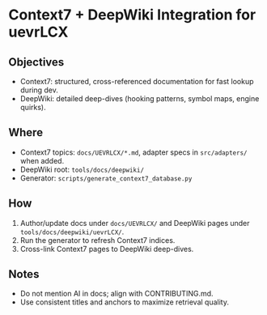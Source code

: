 # Context7 + DeepWiki Integration for uevrLCX

## Objectives
- Context7: structured, cross-referenced documentation for fast lookup during dev.
- DeepWiki: detailed deep-dives (hooking patterns, symbol maps, engine quirks).

## Where
- Context7 topics: `docs/UEVRLCX/*.md`, adapter specs in `src/adapters/` when added.
- DeepWiki root: `tools/docs/deepwiki/`
- Generator: `scripts/generate_context7_database.py`

## How
1. Author/update docs under `docs/UEVRLCX/` and DeepWiki pages under `tools/docs/deepwiki/uevrLCX/`.
2. Run the generator to refresh Context7 indices.
3. Cross-link Context7 pages to DeepWiki deep-dives.

## Notes
- Do not mention AI in docs; align with CONTRIBUTING.md.
- Use consistent titles and anchors to maximize retrieval quality.
